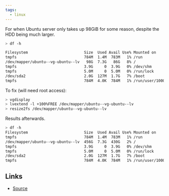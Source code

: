 ```yaml
---
tags:
  - linux
---
```

For when Ubuntu server only takes up 98GiB for some reason, despite the HDD being much larger.

```bash
> df -h

Filesystem                         Size  Used Avail Use% Mounted on
tmpfs                              784M  1.4M  783M   1% /run
/dev/mapper/ubuntu--vg-ubuntu--lv   98G  7.3G   86G   8% /
tmpfs                              3.9G     0  3.9G   0% /dev/shm
tmpfs                              5.0M     0  5.0M   0% /run/lock
/dev/sda2                          2.0G  127M  1.7G   7% /boot
tmpfs                              784M  4.0K  784M   1% /run/user/1000
```

To fix (will need root access):

```bash
> vgdisplay
> lvextend -l +100%FREE /dev/mapper/ubuntu--vg-ubuntu--lv
> resize2fs /dev/mapper/ubuntu--vg-ubuntu--lv
```

Results afterwards.

```bash
> df -h
Filesystem                         Size  Used Avail Use% Mounted on
tmpfs                              784M  1.4M  783M   1% /run
/dev/mapper/ubuntu--vg-ubuntu--lv  456G  7.3G  430G   2% /
tmpfs                              3.9G     0  3.9G   0% /dev/shm
tmpfs                              5.0M     0  5.0M   0% /run/lock
/dev/sda2                          2.0G  127M  1.7G   7% /boot
tmpfs                              784M  4.0K  784M   1% /run/user/1000
```

## Links

 - [Source](https://askubuntu.com/a/1330709)
